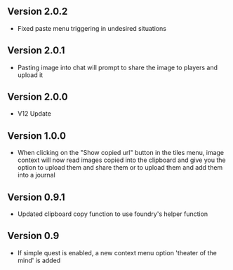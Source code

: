 ## Version 2.0.2
- Fixed paste menu triggering in undesired situations

## Version 2.0.1
- Pasting image into chat will prompt to share the image to players and upload it

## Version 2.0.0
- V12 Update

## Version 1.0.0
- When clicking on the "Show copied url" button in the tiles menu, image context will now read images copied into the clipboard and give you the option to upload them and share them or to upload them and add them into a journal

## Version 0.9.1
- Updated clipboard copy function to use foundry's helper function

## Version 0.9
- If simple quest is enabled, a new context menu option 'theater of the mind' is added

